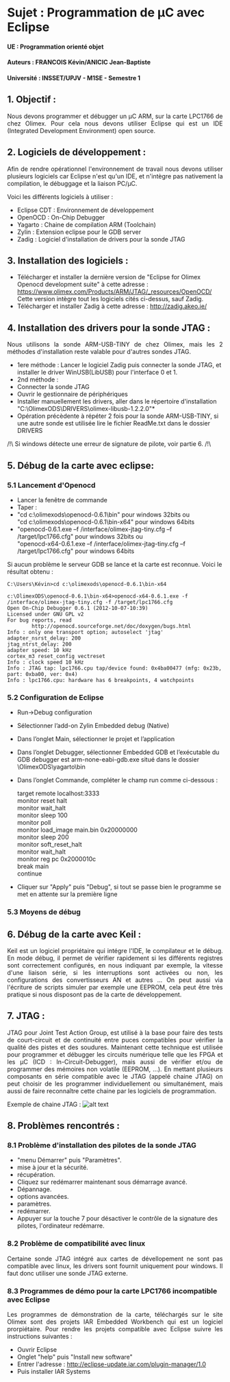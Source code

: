 ﻿# Sujet : Programmation de µC avec Eclipse
#### UE : Programmation orienté objet
#### Auteurs : FRANCOIS Kévin/ANICIC Jean-Baptiste
#### Université : INSSET/UPJV - M1SE - Semestre 1

## 1. Objectif :

<p style='text-align: justify;'>
Nous devons programmer et débugger un µC ARM, sur la carte LPC1766 de chez Olimex.
Pour cela nous devons utiliser Eclipse qui est un IDE (Integrated Development Environment) open source.
</p>

## 2. Logiciels de développement :

<p style='text-align: justify;'>
Afin de rendre opérationnel l'environnement de travail nous devons utiliser plusieurs logiciels car Eclipse n'est qu'un IDE, et n'intègre pas nativement la compilation, le débuggage et la liaison PC/µC.
</p>

Voici les différents logiciels à utiliser :

 - Eclipse CDT : Environnement de développement 
 - OpenOCD : On-Chip Debugger
 - Yagarto : Chaine de compilation ARM (Toolchain)
 - Zylin : Extension eclipse pour le GDB server
 - Zadig : Logiciel d'installation de drivers pour la sonde JTAG

## 3. Installation des logiciels :

 - Télécharger et installer la dernière version de "Eclipse for Olimex Openocd development suite" à cette adresse : https://www.olimex.com/Products/ARM/JTAG/_resources/OpenOCD/
Cette version intègre tout les logiciels cités ci-dessus, sauf Zadig.
 - Télécharger et installer Zadig à cette adresse : http://zadig.akeo.ie/

## 4. Installation des drivers pour la sonde JTAG :

<p style='text-align: justify;'>
Nous utilisons la sonde ARM-USB-TINY de chez Olimex, mais les 2 méthodes d'installation reste valable pour d'autres sondes JTAG.
</p>

 - 1ere méthode : Lancer le logiciel Zadig puis connecter la sonde JTAG, et installer le driver WinUSB(LibUSB) pour l'interface 0 et 1.
 - 2nd méthode : 
  - Connecter la sonde JTAG
  - Ouvrir le gestionnaire de périphériques 
  - Installer manuellement les drivers, aller dans le répertoire d'installation "C:\OlimexODS\DRIVERS\olimex-libusb-1.2.2.0"*
  - Opération précèdente à répéter 2 fois pour la sonde ARM-USB-TINY, si une autre sonde est utilisée lire le fichier ReadMe.txt dans le dossier DRIVERS

  /!\ Si windows détecte une erreur de signature de pilote, voir partie 6. /!\

## 5. Débug de la carte avec eclipse:

### 5.1 Lancement d'Openocd

 - Lancer la fenêtre de commande
 - Taper : 
  - "cd c:\olimexods\openocd-0.6.1\bin" pour windows 32bits ou   
    "cd c:\olimexods\openocd-0.6.1\bin-x64" pour windows 64bits
  - "openocd-0.6.1.exe –f /interface/olimex-jtag-tiny.cfg –f /target/lpc1766.cfg" pour windows 32bits ou   
    "openocd-x64-0.6.1.exe –f /interface/olimex-jtag-tiny.cfg –f /target/lpc1766.cfg" pour windows 64bits

Si aucun problème le serveur GDB se lance et la carte est reconnue. Voici le résultat obtenu :

	C:\Users\Kévin>cd c:\olimexods\openocd-0.6.1\bin-x64

	c:\OlimexODS\openocd-0.6.1\bin-x64>openocd-x64-0.6.1.exe -f /interface/olimex-jtag-tiny.cfg -f /target/lpc1766.cfg
	Open On-Chip Debugger 0.6.1 (2012-10-07-10:39)
	Licensed under GNU GPL v2
	For bug reports, read
       		http://openocd.sourceforge.net/doc/doxygen/bugs.html
	Info : only one transport option; autoselect 'jtag'
	adapter_nsrst_delay: 200
	jtag_ntrst_delay: 200
	adapter speed: 10 kHz
	cortex_m3 reset_config vectreset
	Info : clock speed 10 kHz
	Info : JTAG tap: lpc1766.cpu tap/device found: 0x4ba00477 (mfg: 0x23b, part: 0xba00, ver: 0x4)
	Info : lpc1766.cpu: hardware has 6 breakpoints, 4 watchpoints

### 5.2 Configuration de Eclipse
	
- Run->Debug configuration
- Sélectionner l’add-on Zylin Embedded debug (Native)
- Dans l’onglet Main, sélectionner le projet et l’application
- Dans l’onglet Debugger, sélectionner Embedded GDB et l’exécutable du GDB debugger est arm-none-eabi-gdb.exe situé dans le dossier \OlimexODS\yagarto\bin
- Dans l’onglet Commande, compléter le champ run comme ci-dessous :

	target remote localhost:3333  
	monitor reset halt  
	monitor wait_halt  
	monitor sleep 100  
	monitor poll  
	monitor load_image main.bin 0x20000000  
	monitor sleep 200  
	monitor soft_reset_halt  
	monitor wait_halt  
	monitor reg pc 0x2000010c  
	break main  
	continue

- Cliquer sur "Apply" puis "Debug", si tout se passe bien le programme se met en attente sur la première ligne

### 5.3 Moyens de débug

## 6. Débug de la carte avec Keil :

<p style='text-align: justify;'>
Keil est un logiciel propriétaire qui intégre l'IDE, le compilateur et le débug.  
En mode débug, il permet de vérifier rapidement si les différents registres sont correctement configurés, en nous indiquant par exemple, la vitesse d'une liaison série, si les interruptions sont activées ou non, les configurations des convertisseurs AN et autres ...  
On peut aussi via l'écriture de scripts simuler par exemple une EEPROM, cela peut être très pratique si nous disposont pas de la carte de développement.  
</p>

## 7. JTAG :
<p style='text-align: justify;'>
JTAG pour Joint Test Action Group, est utilisé à la base pour faire des tests de court-circuit et de continuité entre puces compatibles pour vérifier la qualité des pistes et des soudures.  
Maintenant cette technique est utilisée pour programmer et débugger les circuits numérique telle que les FPGA et les µC (ICD : In-Circuit-Debugger), mais aussi de vérifier et/ou de programmer des mémoires non volatile (EEPROM, ...).  
En mettant plusieurs composants en série compatible avec le JTAG (appelé chaine JTAG) on peut choisir de les programmer individuellement ou simultanément, mais aussi de faire reconnaître cette chaine par les logiciels de programmation.
</p>

Exemple de chaine JTAG : ![alt text](C:\Users\Kévin\Documents\GitHub\Projet_Eclipse\images\jtag-chain.png)

## 8. Problèmes rencontrés :

### 8.1 Problème d'installation des pilotes de la sonde JTAG

- "menu Démarrer" puis "Paramètres".
- mise à jour et la sécurité.
- récupération.
- Cliquez sur redémarrer maintenant sous démarrage avancé.
- Dépannage.
- options avancées.
- paramètres.
- redémarrer.
- Appuyer sur la touche 7 pour désactiver le contrôle de la signature des pilotes, l'ordinateur redémarre.

### 8.2 Problème de compatibilité avec linux

<p style='text-align: justify;'>
Certaine sonde JTAG intégré aux cartes de dévellopement ne sont pas compatible avec linux, les drivers sont fournit uniquement pour windows. Il faut donc utiliser une sonde JTAG externe.
</p>

### 8.3 Programmes de démo pour la carte LPC1766 incompatible avec Eclipse

<p style='text-align: justify;'>
Les programmes de démonstration de la carte, téléchargés sur le site Olimex sont des projets IAR Embedded Workbench qui est un logiciel prorpiétaire.   
Pour rendre les projets compatible avec Eclipse suivre les instructions suivantes :
</p>

- Ouvrir Eclipse
- Onglet "help" puis "Install new software"
- Entrer l'adresse : http://eclipse-update.iar.com/plugin-manager/1.0
- Puis installer IAR Systems

